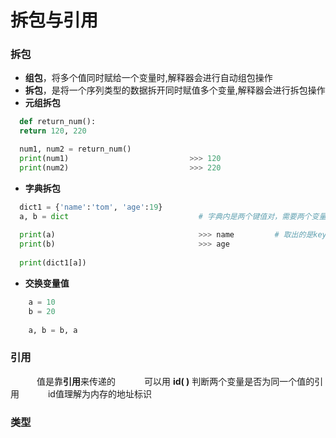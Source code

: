 # 拆包与引用
### 拆包
*  **组包**，将多个值同时赋给一个变量时,解释器会进行自动组包操作
*  **拆包**，是将一个序列类型的数据拆开同时赋值多个变量,解释器会进行拆包操作
  *  **元组拆包**
  
  ```python
    def return_num():
    return 120, 220

    num1, num2 = return_num()
    print(num1)                           >>> 120
    print(num2)                           >>> 220
  ```
  
  * **字典拆包**
  
  ```python
    dict1 = {'name':'tom', 'age':19}
    a, b = dict                             # 字典内是两个键值对，需要两个变量接收数据
    
    print(a)                                >>> name         # 取出的是key
    print(b)                                >>> age
    
    print(dict1[a])
  ```

*  **交换变量值**


```python
    a = 10
    b = 20
    
    a, b = b, a

```


### 引用
 &emsp;&emsp;&emsp;值是靠**引用**来传递的
 &emsp;&emsp;&emsp;可以用 **id( )** 判断两个变量是否为同一个值的引用
 &emsp;&emsp;&emsp;id值理解为内存的地址标识


### 类型

